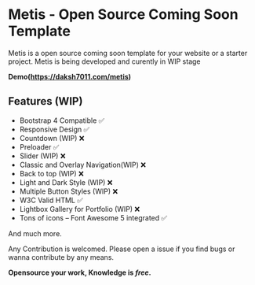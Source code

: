 # Metis - Open Source Coming Soon Template

Metis is a open source coming soon template for your website or a starter project.
Metis is being developed and curently in WIP stage

**Demo(https://daksh7011.com/metis)**

## Features (WIP)
+ Bootstrap 4 Compatible ✅
+ Responsive Design ✅
+ Countdown (WIP) ❌
+ Preloader ✅
+ Slider (WIP) ❌
+ Classic and Overlay Navigation(WIP) ❌
+ Back to top (WIP) ❌
+ Light and Dark Style (WIP) ❌
+ Multiple Button Styles (WIP) ❌
+ W3C Valid HTML ✅
+ Lightbox Gallery for Portfolio (WIP) ❌
+ Tons of icons – Font Awesome 5 integrated ✅

And much more.

Any Contribution is welcomed. Please open a issue if you find bugs or wanna contribute by any means.

**Opensource your work, Knowledge is *free*.**